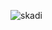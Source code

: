 ![skadi](https://user-images.githubusercontent.com/118455881/205041072-20ceddb2-9a8f-48aa-ae82-c6e5c80a764f.jpg)
